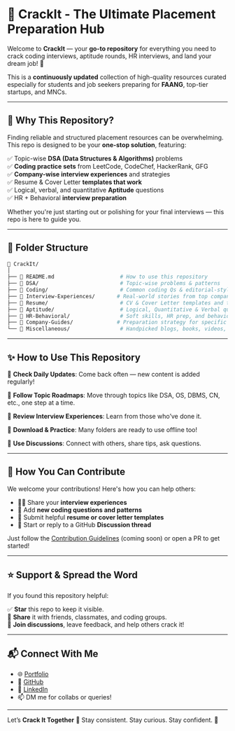 
# 🚀 CrackIt - The Ultimate Placement Preparation Hub

Welcome to **CrackIt** — your **go-to repository** for everything you need to crack coding interviews, aptitude rounds, HR interviews, and land your dream job! 🎯

This is a **continuously updated** collection of high-quality resources curated especially for students and job seekers preparing for **FAANG**, top-tier startups, and MNCs.

---

## 📌 Why This Repository?

Finding reliable and structured placement resources can be overwhelming. This repo is designed to be your **one-stop solution**, featuring:

✅ Topic-wise **DSA (Data Structures & Algorithms)** problems  
✅ **Coding practice sets** from LeetCode, CodeChef, HackerRank, GFG   
✅ **Company-wise interview experiences** and strategies  
✅ Resume & Cover Letter **templates that work**  
✅ Logical, verbal, and quantitative **Aptitude** questions  
✅ HR + Behavioral **interview preparation**  

Whether you're just starting out or polishing for your final interviews — this repo is here to guide you.

---

## 📁 Folder Structure

```bash
📂 CrackIt/
│
├── 📜 README.md                     # How to use this repository
├── 📁 DSA/                          # Topic-wise problems & patterns
├── 📁 Coding/                       # Common coding Qs & editorial-style solutions
├── 📁 Interview-Experiences/       # Real-world stories from top companies
├── 📁 Resume/                       # CV & Cover Letter templates and tips
├── 📁 Aptitude/                     # Logical, Quantitative & Verbal questions
├── 📁 HR-Behavioral/                # Soft skills, HR prep, and behavioral Qs
├── 📁 Company-Guides/              # Preparation strategy for specific companies
└── 📁 Miscellaneous/                # Handpicked blogs, books, videos, and tools
````

---

## ✨ How to Use This Repository

🔹 **Check Daily Updates**: Come back often — new content is added regularly!

🔹 **Follow Topic Roadmaps**: Move through topics like DSA, OS, DBMS, CN, etc., one step at a time.

🔹 **Review Interview Experiences**: Learn from those who’ve done it.

🔹 **Download & Practice**: Many folders are ready to use offline too!

🔹 **Use Discussions**: Connect with others, share tips, ask questions.

---

## 🙌 How You Can Contribute

We welcome your contributions! Here's how you can help others:

* 👩‍💻 Share your **interview experiences**
* 🧠 Add **new coding questions and patterns**
* 📄 Submit helpful **resume or cover letter templates**
* 💬 Start or reply to a GitHub **Discussion thread**

Just follow the [Contribution Guidelines](./CONTRIBUTING.md) (coming soon) or open a PR to get started!

---

## ⭐ Support & Spread the Word

If you found this repository helpful:

✅ **Star** this repo to keep it visible.                 
🔗 **Share** it with friends, classmates, and coding groups.     
💬 **Join discussions**, leave feedback, and help others crack it!

---

## 📬 Connect With Me

* 🌐 [Portfolio](https://ashk6645.github.io)
* 🐙 [GitHub](https://github.com/ashk6645/CrackIt)
* 💼 [LinkedIn](https://linkedin.com/in/ashk6645)
* 📫 DM me for collabs or queries!

---

Let’s **Crack It Together** 💪
Stay consistent. Stay curious. Stay confident. 🚀

